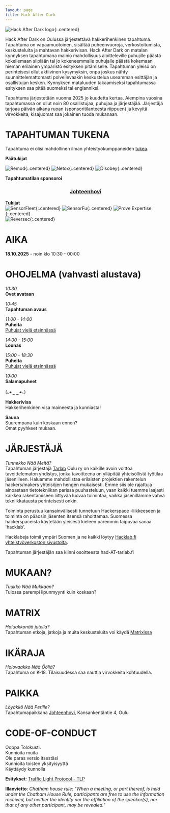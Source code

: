 ```yaml
---
layout: page
title: Hack After Dark
---
```

![Hack After Dark logo](/assets/img/HackDark.png){:.centered}

Hack After Dark on Oulussa järjestettävä hakkerihenkinen tapahtuma. Tapahtuma on vapaamuotoinen, sisältää puheenvuoroja, verkostoitumista, keskusteluita ja mahtavan hakkerivisan. Hack After Dark on matalan kynnyksen tapahtumana mainio mahdollisuus aloitteleville puhujille päästä kokeilemaan siipiään tai jo kokeneemmalle puhujalle päästä kokemaan hieman erilainen ympäristö esityksen pitämiselle. Tapahtuman yleisö on perinteisesi ollut aktiivinen kysymyksin, onpa joskus nähty suunnittelemattomasti polveilevaakin keskustelua useamman esittäjän ja osallistujan kesken. Kynnyksen mataluuden takaamiseksi tapahtumassa esityksen saa pitää suomeksi tai englanniksi.

Tapahtuma järjestetään vuonna 2025 jo kuudetta kertaa. Aiempina vuosina tapahtumassa on ollut noin 80 osallistujaa, puhujaa ja järjestäjää. Järjestäjä tarjoaa päivän aikana ruoan (sponsoritilanteesta riippuen) ja kevyitä virvokkeita, kisajuomat saa jokainen tuoda mukanaan.


# TAPAHTUMAN TUKENA

Tapahtuma ei olisi mahdollinen ilman yhteistyökumppaneiden [tukea](https://tarlab.fi/sponssi). 

**Päätukijat**  

![Remod](/assets/img/HAD2025/Remod.png){:.centered}
![Netox](/assets/img/HAD2025/Netox.png){:.centered}
![Disobey](/assets/img/HAD2025/disobey.png){:.centered}

**Tapahtumatilan sponsoroi**  

<center><h3><a href="https://www.johteenhovi.fi/">Johteenhovi</a></h3></center>

**Tukijat**  
![SensorFleet](/assets/img/HAD2025/sensorfleet.png){:.centered}
![SensorFu](/assets/img/HAD2025/SensorFu.png){:.centered}
![Prove Expertise](/assets/img/HAD2025/Prove.png){:.centered}  
![Reversec](/assets/img/HAD2025/Reversec.png){:.centered}  

# AIKA
**18.10.2025** - noin klo 10:30 - 00:00

# OHOJELMA (vahvasti alustava)

*10:30*  
**Ovet avataan**

*10:45*  
**Tapahtuman avaus**  

*11:00 - 14:00*  
**Puheita**  
[Puhujat vielä etsinnässä](https://tarlab.fi/cfp)

*14:00 - 15:00*  
**Lounas**  

*15:00 - 18:30*  
**Puheita**  
[Puhujat vielä etsinnässä](https://tarlab.fi/cfp)


*19:00*  
**Salamapuheet**

(｡◕‿‿◕｡)

**Hakkerivisa**  
Hakkerihenkinen visa maineesta ja kunniasta!

**Sauna**  
Suurempana kuin koskaan ennen?  
Omat pyyhkeet mukaan.

# JÄRJESTÄJÄ
*Tunnekko Nää Meitä?*  
Tapahtuman järjestäjä [Tarlab](http://tarlab.fi/) Oulu ry on kaikille avoin voittoa tavoittelematon yhdistys, jonka tavoitteena on ylläpitää yhteisöllistä työtilaa jäsenilleen. Haluamme mahdollistaa erilaisten projektien rakentelun hackers/makers yhteisöjen hengen mukaisesti. Emme siis ole rajattuja ainoastaan tietotekniikan parissa puuhasteluun, vaan kaikki tuemme laajasti kaikkea rakentamiseen liittyvää luovaa toimintaa, vaikka jäsenillämme vahva tekniikkatausta perinteisesti onkin.
 
Toiminta perustuu kansainvälisesti tunnetuun Hackerspace -liikkeeseen ja toiminta on pääosin jäsenten itsensä rahoittamaa. Suomessa hackerspaceista käytetään yleisesti kieleen paremmin taipuvaa sanaa 'hacklab'.

Hacklabeja toimii ympäri Suomen ja ne kaikki löytyy [Hacklab.fi yhteistyöverkoston sivustolta](https://hacklab.fi/).

Tapahtuman järjestäjän saa kiinni osoitteesta had-AT-tarlab.fi

# MUKAAN?
*Tuukko Nää Mukkaan?*  
Tulossa parempi lipunmyynti kuin koskaan?

# MATRIX
*Haluakkonää jutella?*  
Tapahtuman etkoja, jatkoja ja muita keskusteluita voi käydä [Matrixissa](https://matrix.to/#/#had2025:hacklab.fi)

# IKÄRAJA
*Holovaakko Nää Ööliä?*  
Tapahtuma on K-18.
Tilaisuudessa saa nauttia virvokkeita kohtuudella.

# PAIKKA
*Löyäkkö Nää Perille?*  
Tapahtumapaikkana [Johteenhovi](https://www.openstreetmap.org/search?query=johteenhovi%20oulu#map=19/65.01442/25.43256), Kansankentäntie 4, Oulu

# CODE-OF-CONDUCT
Ooppa Tolokusti.  
Kunnioita muita  
Ole paras versio itsestäsi  
Kunnioita toisten yksityisyyttä  
Käyttäydy kunnolla  

**Esitykset**: [Traffic Light Protocol - TLP](https://en.wikipedia.org/wiki/Traffic_Light_Protocol)

**Illanvietto**:
*Chatham house rule: "When a meeting, or part thereof, is held under the Chatham House Rule, participants are free to use the information received, but neither the identity nor the affiliation of the speaker(s), nor that of any other participant, may be revealed."*
